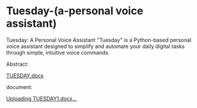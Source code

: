 # Tuesday-(a-personal voice assistant)
Tuesday: A Personal Voice Assistant  "Tuesday" is a Python-based personal voice assistant designed to simplify and automate your daily digital tasks through simple, intuitive voice commands. 

Abstract:

[TUESDAY.docx](https://github.com/user-attachments/files/22483489/TUESDAY.docx)


document:


[Uploading TUESDAY1.docx…]()

